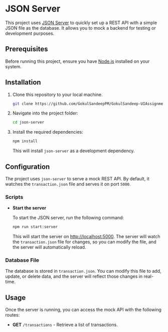 # JSON Server

This project uses [JSON Server](https://github.com/typicode/json-server) to quickly set up a REST API with a simple JSON file as the database. It allows you to mock a backend for testing or development purposes.

## Prerequisites

Before running this project, ensure you have [Node.js](https://nodejs.org/) installed on your system.

## Installation

1. Clone this repository to your local machine.
   
   ```bash
   git clone https://github.com/GokulSandeepPM/GokulSandeep-UIAssignment
   ```

2. Navigate into the project folder:

   ```bash
   cd json-server
   ```

3. Install the required dependencies:

   ```bash
   npm install
   ```

   This will install `json-server` as a development dependency.

## Configuration

The project uses `json-server` to serve a mock REST API. By default, it watches the `transaction.json` file and serves it on port `5000`.

### Scripts

- **Start the server**

   To start the JSON server, run the following command:

   ```bash
   npm run start:server
   ```

   This will start the server on [http://localhost:5000](http://localhost:5000). The server will watch the `transaction.json` file for changes, so you can modify the file, and the server will automatically reload.

### Database File

The database is stored in `transaction.json`. You can modify this file to add, update, or delete data, and the server will reflect those changes in real-time.

## Usage

Once the server is running, you can access the mock API with the following routes:

- **GET** `/transactions` - Retrieve a list of transactions.

